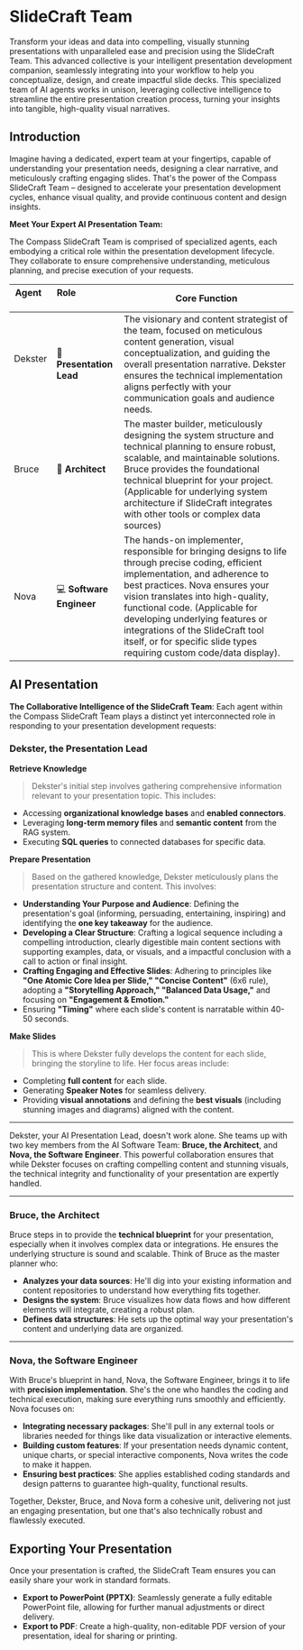 # SlideCraft Team

Transform your ideas and data into compelling, visually stunning presentations with unparalleled ease and precision using the SlideCraft Team. This advanced collective is your intelligent presentation development companion, seamlessly integrating into your workflow to help you conceptualize, design, and create impactful slide decks. This specialized team of AI agents works in unison, leveraging collective intelligence to streamline the entire presentation creation process, turning your insights into tangible, high-quality visual narratives.

## Introduction

Imagine having a dedicated, expert team at your fingertips, capable of understanding your presentation needs, designing a clear narrative, and meticulously crafting engaging slides. That's the power of the Compass SlideCraft Team – designed to accelerate your presentation development cycles, enhance visual quality, and provide continuous content and design insights.

**Meet Your Expert AI Presentation Team:**

The Compass SlideCraft Team is comprised of specialized agents, each embodying a critical role within the presentation development lifecycle. They collaborate to ensure comprehensive understanding, meticulous planning, and precise execution of your requests.

| Agent     | Role                  | Core Function |
|-----------|-----------------------|---------------|
| Dekster    | 📝 **Presentation Lead** | The visionary and content strategist of the team, focused on meticulous content generation, visual conceptualization, and guiding the overall presentation narrative. Dekster ensures the technical implementation aligns perfectly with your communication goals and audience needs. |
| Bruce     | 📐 **Architect**         | The master builder, meticulously designing the system structure and technical planning to ensure robust, scalable, and maintainable solutions. Bruce provides the foundational technical blueprint for your project. (Applicable for underlying system architecture if SlideCraft integrates with other tools or complex data sources) |
| Nova     | 💻 **Software Engineer** | The hands-on implementer, responsible for bringing designs to life through precise coding, efficient implementation, and adherence to best practices. Nova ensures your vision translates into high-quality, functional code. (Applicable for developing underlying features or integrations of the SlideCraft tool itself, or for specific slide types requiring custom code/data display). |

## AI Presentation
**The Collaborative Intelligence of the SlideCraft Team**:
Each agent within the Compass SlideCraft Team plays a distinct yet interconnected role in responding to your presentation development requests:

### **Dekster, the Presentation Lead**

**Retrieve Knowledge**
> Dekster's initial step involves gathering comprehensive information relevant to your presentation topic. This includes:

- Accessing **organizational knowledge bases** and **enabled connectors**.
- Leveraging **long-term memory files** and **semantic content** from the RAG system.
- Executing **SQL queries** to connected databases for specific data.

**Prepare Presentation**
> Based on the gathered knowledge, Dekster meticulously plans the presentation structure and content. This involves:

- **Understanding Your Purpose and Audience**: Defining the presentation's goal (informing, persuading, entertaining, inspiring) and identifying the **one key takeaway** for the audience.
- **Developing a Clear Structure**: Crafting a logical sequence including a compelling introduction, clearly digestible main content sections with supporting examples, data, or visuals, and a impactful conclusion with a call to action or final insight.
- **Crafting Engaging and Effective Slides**: Adhering to principles like **"One Atomic Core Idea per Slide," "Concise Content"** (6x6 rule), adopting a **"Storytelling Approach," "Balanced Data Usage,"** and focusing on **"Engagement & Emotion."**
- Ensuring **"Timing"** where each slide's content is narratable within 40-50 seconds.

**Make Slides**
> This is where Dekster fully develops the content for each slide, bringing the storyline to life. Her focus areas include:
- Completing **full content** for each slide.
- Generating **Speaker Notes** for seamless delivery.
- Providing **visual annotations** and defining the **best visuals** (including stunning images and diagrams) aligned with the content.


---

Dekster, your AI Presentation Lead, doesn't work alone. She teams up with two key members from the AI Software Team: **Bruce, the Architect**, and **Nova, the Software Engineer**. This powerful collaboration ensures that while Dekster focuses on crafting compelling content and stunning visuals, the technical integrity and functionality of your presentation are expertly handled.

---

### **Bruce, the Architect**

Bruce steps in to provide the **technical blueprint** for your presentation, especially when it involves complex data or integrations. He ensures the underlying structure is sound and scalable. Think of Bruce as the master planner who:

* **Analyzes your data sources**: He'll dig into your existing information and content repositories to understand how everything fits together.
* **Designs the system**: Bruce visualizes how data flows and how different elements will integrate, creating a robust plan.
* **Defines data structures**: He sets up the optimal way your presentation's content and underlying data are organized.

---

### **Nova, the Software Engineer**

With Bruce's blueprint in hand, Nova, the Software Engineer, brings it to life with **precision implementation**. She's the one who handles the coding and technical execution, making sure everything runs smoothly and efficiently. Nova focuses on:

* **Integrating necessary packages**: She'll pull in any external tools or libraries needed for things like data visualization or interactive elements.
* **Building custom features**: If your presentation needs dynamic content, unique charts, or special interactive components, Nova writes the code to make it happen.
* **Ensuring best practices**: She applies established coding standards and design patterns to guarantee high-quality, functional results.

Together, Dekster, Bruce, and Nova form a cohesive unit, delivering not just an engaging presentation, but one that's also technically robust and flawlessly executed.

## Exporting Your Presentation

Once your presentation is crafted, the SlideCraft Team ensures you can easily share your work in standard formats.

- **Export to PowerPoint (PPTX)**: Seamlessly generate a fully editable PowerPoint file, allowing for further manual adjustments or direct delivery.
- **Export to PDF**: Create a high-quality, non-editable PDF version of your presentation, ideal for sharing or printing.
